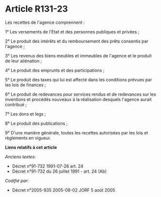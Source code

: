 # Article R131-23

Les recettes de l'agence comprennent :

1° Les versements de l'Etat et des personnes publiques et privées ;

2° Le produit des intérêts et du remboursement des prêts consentis par l'agence ;

3° Les revenus des biens meubles et immeubles de l'agence et le produit de leur aliénation ;

4° Le produit des emprunts et des participations ;

5° Le produit des taxes qui lui est affecté dans les conditions prévues par les lois de finances ;

6° Le produit de redevances pour services rendus et de redevances sur les inventions et procédés nouveaux à la réalisation
desquels l'agence aurait contribué ;

7° Les dons et legs ;

8° Le produit des publications ;

9° D'une manière générale, toutes les recettes autorisées par les lois et règlements en vigueur.

**Liens relatifs à cet article**

_Anciens textes_:

  - Décret n°91-732 1991-07-26 art. 24
  - Décret n°91-732 du 26 juillet 1991 - art. 24 (Ab)

_Codifié par_:

  - Décret n°2005-935 2005-08-02 JORF 5 août 2005
